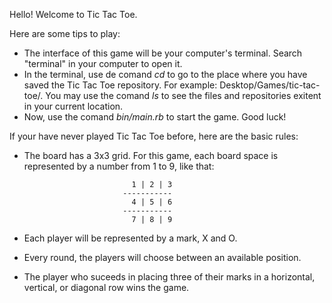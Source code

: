 Hello! Welcome to Tic Tac Toe.

Here are some tips to play:

- The interface of this game will be your computer's terminal. Search "terminal" in your computer to open it.
- In the terminal, use de comand _cd_ to go to the place where you have saved the Tic Tac Toe repository. For example: Desktop/Games/tic-tac-toe/. 
You may use the comand _ls_ to see the files and repositories exitent in your current location.
- Now, use the comand _bin/main.rb_ to start the game. Good luck!

If your have never played Tic Tac Toe before, here are the basic rules:

- The board has a 3x3 grid. For this game, each board space is represented by a number from 1 to 9, like that:

                              1 | 2 | 3
                            -----------
                              4 | 5 | 6
                            -----------
                              7 | 8 | 9

- Each player will be represented by a mark, X and O.
- Every round, the players will choose between an available position.
- The player who suceeds in placing three of their marks in a horizontal, vertical, or diagonal row wins the game.